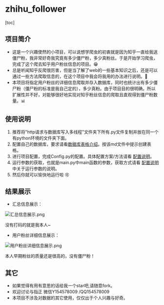 # zhihu_follower
[toc]

## 项目简介

* 这是一个兴趣使然的小项目，可以说想学爬虫的初衷就是因为知乎一直给我送僵尸粉，我非常好奇我究竟有多少僵尸粉，多少真粉丝。于是开始学习爬虫，完成了这个爬去知乎用户粉丝信息的项目。😁
* 总是听闻知乎反爬很厉害，但是当了解了web的一些基本知识之后，还是可以通过一些方法爬取信息的，在这个项目中我会将我用的办法进行说明。🎃
* 本项目将指定用户粉丝的详细信息爬取并存入数据库，同时也统计出有多少僵尸粉（僵尸粉的标准是我自己定的），多少真粉。由于项目目的很明确，所以扩展性并不好，对能够很好地实现对知乎粉丝信息的爬取且直观得到僵尸粉数量。📊

## 使用说明

1. 推荐将"http请求与数据库写入多线程"文件夹下所有.py文件复制并放在同一个有python环境的文件夹下面。
2. 配置自己的数据库，要求请看[数据库表格介绍]([https://github.com/ustcyyw/zhihu_follower/blob/master/%E6%95%B0%E6%8D%AE%E5%BA%93%E8%A1%A8%E6%A0%BC%E8%AF%B4%E6%98%8E/%E6%95%B0%E6%8D%AE%E5%BA%93%E8%A1%A8%E6%A0%BC%E4%BB%8B%E7%BB%8D.md](https://github.com/ustcyyw/zhihu_follower/blob/master/数据库表格说明/数据库表格介绍.md))。按该md文件中提示创建表格。
3. 进行项目配置，完成Config.py的配置。具体配置方案/方法请看 [配置说明]()。
4. 运行参数的获取，也就是main.py中main函数的参数，获取方式请看 [配置说明]()中关于运行参数的说明。
5. 然后你就可以愉快地运行啦 🉑

## 结果展示

* 汇总信息展示：

![汇总信息展示.png](https://github.com/ustcyyw/zhihu_follower/blob/master/%E6%96%87%E6%A1%A3%E8%BE%85%E5%8A%A9%E5%9B%BE%E7%89%87/%E6%B1%87%E6%80%BB%E4%BF%A1%E6%81%AF%E5%B1%95%E7%A4%BA.png?raw=true)

没有打码的就是我本人~

* 用户粉丝详细信息展示：

![用户粉丝详细信息展示.png](https://github.com/ustcyyw/zhihu_follower/blob/master/%E6%96%87%E6%A1%A3%E8%BE%85%E5%8A%A9%E5%9B%BE%E7%89%87/%E7%94%A8%E6%88%B7%E7%B2%89%E4%B8%9D%E8%AF%A6%E7%BB%86%E4%BF%A1%E6%81%AF%E5%B1%95%E7%A4%BA.png?raw=true)

本人早期粉丝的质量还是很高的，没有僵尸粉！

## 其它

* 如果觉得有用有意思的话给我一个star吧,请随意fork。
* 欢迎讨论与指正 微信Y154578009 /QQ154578009
* 本项目不涉及对数据的其它使用，仅仅出于个人兴趣与好奇。